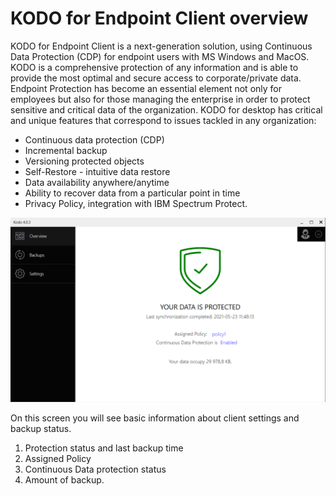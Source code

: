 # KODO for Endpoint Client overview
KODO for Endpoint Client is a next-generation solution, using Continuous Data Protection (CDP) for endpoint users with MS Windows and MacOS. KODO is a comprehensive protection of any information and is able to provide the most optimal and secure access to corporate/private data.
Endpoint Protection has become an essential element not only for employees but also for those managing the enterprise in order to protect sensitive and critical data of the organization.
KODO for desktop has critical and unique features that correspond to issues tackled in any organization:
*  Continuous data protection (CDP) 
*  Incremental backup
*  Versioning protected objects
*  Self-Restore - intuitive data restore
*  Data availability anywhere/anytime
*  Ability to recover data from a particular point in time
*  Privacy Policy, integration with IBM Spectrum Protect.


![](../.gitbook/assets/clientoverwiew.PNG)

On this screen you will see basic information about client settings and backup status.

1. Protection status and last backup time
2. Assigned Policy
3. Continuous Data protection status
4. Amount of backup. 